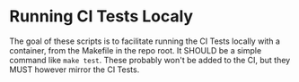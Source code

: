 # Running CI Tests Localy

The goal of these scripts is to facilitate running the CI Tests locally with a container, from the Makefile in the repo root. It SHOULD be a simple command like `make test`. These probably won't be added to the CI, but they MUST however mirror the CI Tests.
